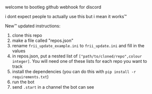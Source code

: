 welcome to bootleg github webhook for discord

i dont expect people to actually use this but i mean it works™

New™ updated instructions:
1. clone this repo
2. make a file called "repos.json"
3. rename `frii_update_example.ini` to `frii_update.ini` and fill in the values
4. in repos.json, put a nested list of `["path/to/cloned/repo",colour integer]`. You will need one of these lists for each repo you want to track
5. install the dependencies (you can do this with `pip install -r requirements.txt`)
6. run the bot
7. send `.start` in a channel the bot can see 
